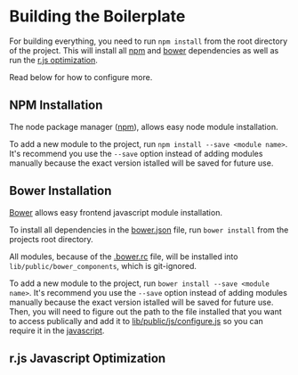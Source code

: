 Building the Boilerplate
=============

For building everything, you need to run `npm install` from the root directory of the project. This will install all [npm](#npm-installation) and [bower](#bower-installation) dependencies as well as run the [r.js optimization](#rjs-javascript-optimization).

Read below for how to configure more.

## NPM Installation

The node package manager ([npm](http://npmjs.org)), allows easy node module installation.

To add a new module to the project, run `npm install --save <module name>`. It's recommend you use the `--save` option instead of adding modules manually because the exact version istalled will be saved for future use.

## Bower Installation

[Bower](http://bower.io) allows easy frontend javascript module installation.

To install all dependencies in the [bower.json](../bower.json) file, run `bower install` from the projects root directory.

All modules, because of the [.bower.rc](../.bowerrc) file, will be installed into `lib/public/bower_components`, which is git-ignored.

To add a new module to the project, run `bower install --save <module name>`. It's recommend you use the `--save` option instead of adding modules manually because the exact version istalled will be saved for future use. Then, you will need to figure out the path to the file installed that you want to access publically and add it to [lib/public/js/configure.js](../lib/public/js/configure.js) so you can require it in the [javascript](js.md).


## r.js Javascript Optimization


